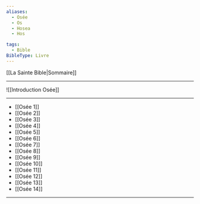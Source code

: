 ```yaml
---
aliases:
  - Osée
  - Os
  - Hosea
  - Hos

tags:
  - Bible
BibleType: Livre
---
```

[[La Sainte Bible|Sommaire]]

---

![[Introduction Osée]]

---
- [[Osée 1]] 
- [[Osée 2]] 
- [[Osée 3]] 
- [[Osée 4]] 
- [[Osée 5]] 
- [[Osée 6]] 
- [[Osée 7]] 
- [[Osée 8]] 
- [[Osée 9]] 
- [[Osée 10]] 
- [[Osée 11]] 
- [[Osée 12]] 
- [[Osée 13]] 
- [[Osée 14]] 


---
